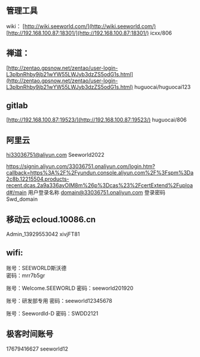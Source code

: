 ## 管理工具

wiki：
[http://wiki.seeworld.com/](http://wiki.seeworld.com/) 
[http://192.168.100.87:18301/](http://192.168.100.87:18301/) 
icxx/806

## 禅道：

[http://zentao.gpsnow.net/zentao/user-login-L3plbnRhby9jb21wYW55LWJyb3dzZS5odG1s.html](http://zentao.gpsnow.net/zentao/user-login-L3plbnRhby9jb21wYW55LWJyb3dzZS5odG1s.html) 
huguocai/huguocai123

## gitlab

[http://192.168.100.87:19523/](http://192.168.100.87:19523/) 
huguocai/806

## 阿里云

hi33036751@aliyun.com
Seeworld2022

https://signin.aliyun.com/33036751.onaliyun.com/login.htm?callback=https%3A%2F%2Fyundun.console.aliyun.com%2F%3Fspm%3Da2c8b.12215504.products-recent.dcas.2a9a336ayOIM8m%26p%3Dcas%23%2FcertExtend%2Fupload#/main
用户登录名称 domain@33036751.onaliyun.com
登录密码 Swd_domain

## 移动云 ecloud.10086.cn
Admin_13929553042
xivjFT81

## wifi:

账号：SEEWORLD斯沃德  
密码：mrr7b5gr

账号：Welcome.SEEWORLD 
密码：seeworld201920

账号：研发部专用 
密码：seeworld12345678

账号：Seewordld-D
密码：SWDD2121

## 极客时间账号

17679416627
seeworld12